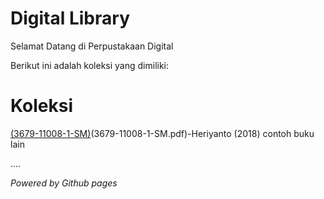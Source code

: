 # Digital Library

Selamat Datang di Perpustakaan Digital

Berikut ini adalah koleksi yang dimiliki:
# Koleksi

[(3679-11008-1-SM)](ebook)(3679-11008-1-SM.pdf)-Heriyanto (2018)
contoh buku lain

....

*Powered by Github pages*

